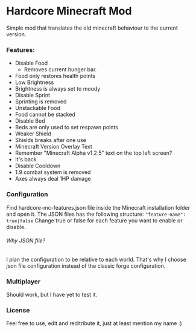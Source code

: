 # Hardcore Minecraft Mod
Simple mod that translates the old minecraft behaviour to the current version.

### Features:
- Disable Food
	- Removes current hunger bar.
 - Food only restores health points
- Low Brightness
 - Brightness is always set to moody
- Disable Sprint
 - Sprinting is removed
- Unstackable Food
 - Food cannot be stacked
- Disable Bed
 - Beds are only used to set respawn points
- Weaker Shield
 - Shields breaks after one use
- Minecraft Version Overlay Text
 - Remember "Minecraft Alpha v1.2.5" text on the top left screen?
 - It's back
- Disable Cooldown
 - 1.9 combat system is removed
 - Axes always deal 1HP damage

### Configuration
Find hardcore-mc-features.json file inside the Minecraft installation folder and open it.
The JSON files has the following structure:
`"feature-name": true|false`
Change true or false for each feature you want to enable or disable.

###### Why JSON file?
I plan the configuration to be relative to each world. That's why I choose json file configuration instead of the classic forge configuration.

### Multiplayer
Should work, but I have yet to test it.

### License
Feel free to use, edit and reditribute it, just at least mention my name :)